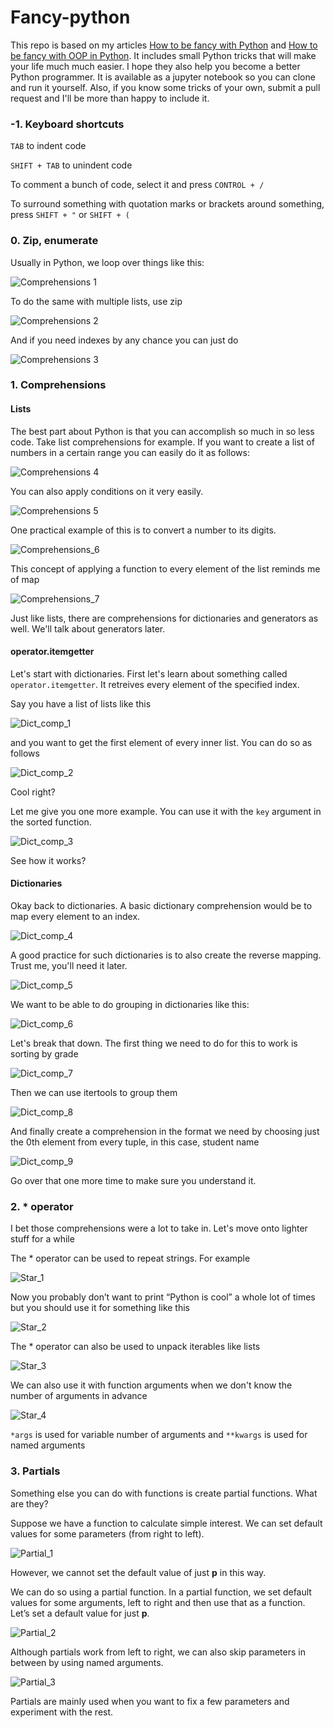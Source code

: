 # Fancy-python
This repo is based on my articles [How to be fancy with Python](https://towardsdatascience.com/how-to-be-fancy-with-python-8e4c53f47789) and [How to be fancy with OOP in Python](https://towardsdatascience.com/how-to-be-fancy-with-python-part-2-70fab0a3e492). It includes small Python tricks that will make your life much much easier. I hope they also help you become a better Python programmer. It is available as a jupyter notebook so you can clone and run it yourself. Also, if you know some tricks of your own, submit a pull request and I'll be more than happy to include it.

### -1. Keyboard shortcuts

`TAB` to indent code

`SHIFT + TAB` to unindent code

To comment a bunch of code, select it and press `CONTROL + /`

To surround something with quotation marks or brackets around something, press `SHIFT + "` or `SHIFT + (`

### 0. Zip, enumerate

Usually in Python, we loop over things like this:

![Comprehensions 1](https://github.com/dipam7/Fancy-python/blob/master/images/comprehensions_1.png)

To do the same with multiple lists, use zip

![Comprehensions 2](https://github.com/dipam7/Fancy-python/blob/master/images/comprehensions_2.png)

And if you need indexes by any chance you can just do

![Comprehensions 3](https://github.com/dipam7/Fancy-python/blob/master/images/comprehensions_3.png)

### 1. Comprehensions

#### Lists

The best part about Python is that you can accomplish so much in so less code. Take list comprehensions for example. If you want to create a list of numbers in a certain range you can easily do it as follows:

![Comprehensions 4](https://github.com/dipam7/Fancy-python/blob/master/images/comprehensions_4.png)


You can also apply conditions on it very easily.


![Comprehensions 5](https://github.com/dipam7/Fancy-python/blob/master/images/comprehensions_5.png)

One practical example of this is to convert a number to its digits.

![Comprehensions_6](https://github.com/dipam7/Fancy-python/blob/master/images/comprehensions_6.png)

This concept of applying a function to every element of the list reminds me of map

![Comprehensions_7](https://github.com/dipam7/Fancy-python/blob/master/images/comprehensions_7.png)

Just like lists, there are comprehensions for dictionaries and generators as well. We'll talk about generators later.

#### operator.itemgetter

Let's start with dictionaries. First let's learn about something called `operator.itemgetter`. It retreives every element of the specified index.

Say you have a list of lists like this

![Dict_comp_1](https://github.com/dipam7/Fancy-python/blob/master/images/dict_comp_1.png)

and you want to get the first element of every inner list. You can do so as follows

![Dict_comp_2](https://github.com/dipam7/Fancy-python/blob/master/images/dict_comp_2.png)

Cool right?

Let me give you one more example. You can use it with the `key` argument in the sorted function.

![Dict_comp_3](https://github.com/dipam7/Fancy-python/blob/master/images/dict_comp_3.png)

See how it works?

#### Dictionaries

Okay back to dictionaries. A basic dictionary comprehension would be to map every element to an index.

![Dict_comp_4](https://github.com/dipam7/Fancy-python/blob/master/images/dict_comp_4.png)

A good practice for such dictionaries is to also create the reverse mapping. Trust me, you'll need it later.

![Dict_comp_5](https://github.com/dipam7/Fancy-python/blob/master/images/dict_comp_5.png)

We want to be able to do grouping in dictionaries like this:

![Dict_comp_6](https://github.com/dipam7/Fancy-python/blob/master/images/dict_comp_6.png)

Let's break that down. The first thing we need to do for this to work is sorting by grade

![Dict_comp_7](https://github.com/dipam7/Fancy-python/blob/master/images/dict_comp_7.png)

Then we can use itertools to group them

![Dict_comp_8](https://github.com/dipam7/Fancy-python/blob/master/images/dict_comp_8.png)

And finally create a comprehension in the format we need by choosing just the 0th element from every tuple, in this case, student name

![Dict_comp_9](https://github.com/dipam7/Fancy-python/blob/master/images/dict_comp_9.png)

Go over that one more time to make sure you understand it.

### 2. * operator

I bet those comprehensions were a lot to take in. Let's move onto lighter stuff for a while

The * operator can be used to repeat strings. For example

![Star_1](https://github.com/dipam7/Fancy-python/blob/master/images/star_1.png)

Now you probably don’t want to print “Python is cool” a whole lot of times but you should use it for something like this

![Star_2](https://github.com/dipam7/Fancy-python/blob/master/images/star_2.png)

The * operator can also be used to unpack iterables like lists

![Star_3](https://github.com/dipam7/Fancy-python/blob/master/images/star_3.png)

We can also use it with function arguments when we don't know the number of arguments in advance

![Star_4](https://github.com/dipam7/Fancy-python/blob/master/images/star_4.png)

`*args` is used for variable number of arguments and `**kwargs` is used for named arguments

### 3. Partials

Something else you can do with functions is create partial functions. What are they? 

Suppose we have a function to calculate simple interest. We can set default values for some parameters (from right to left).

![Partial_1](https://github.com/dipam7/Fancy-python/blob/master/images/partial_1.png)

However, we cannot set the default value of just **p** in this way.

We can do so using a partial function. In a partial function, we set default values for some arguments, left to right and then use that as a function. Let’s set a default value for just **p**.


![Partial_2](https://github.com/dipam7/Fancy-python/blob/master/images/partial_2.png)

Although partials work from left to right, we can also skip parameters in between by using named arguments.

![Partial_3](https://github.com/dipam7/Fancy-python/blob/master/images/partial_3.png)

Partials are mainly used when you want to fix a few parameters and experiment with the rest.

